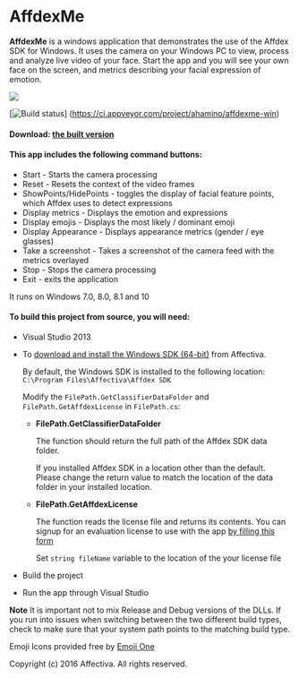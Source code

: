 # AffdexMe

**AffdexMe** is a windows application that demonstrates the use of the Affdex SDK for Windows. It uses the camera on your Windows PC to view, process and analyze live video of your face. Start the app and you will see your own face on the screen, and metrics describing your facial expression of emotion.

[![](http://developer.affectiva.com/images/affdexme_win_emoj_3.0_fb.png)](https://www.facebook.com/ahamino/videos/857058591896/?l=7851546746791640786)


[![Build status](https://ci.appveyor.com/api/projects/status/vidys6dkff0c37dl?svg=true)]
(https://ci.appveyor.com/project/ahamino/affdexme-win)

#### Download: [the built version](http://affdex-sdk-dist.s3-website-us-east-1.amazonaws.com/windows/download_affdexme.html)


#### This app includes the following command buttons:

*   Start - Starts the camera processing
*   Reset - Resets the context of the video frames
*   ShowPoints/HidePoints - toggles the display of facial feature points, which Affdex uses to detect expressions
*   Display metrics - Displays the emotion and expressions
*   Display emojis - Displays the most likely / dominant emoji
*   Display Appearance - Displays appearance metrics (gender / eye glasses)
*   Take a screenshot - Takes a screenshot of the camera feed with the metrics overlayed
*   Stop - Stops the camera processing
*   Exit - exits the application

It runs on Windows 7.0, 8.0, 8.1 and 10

#### To build this project from source, you will need:

*   Visual Studio 2013

*   To [download and install the Windows SDK (64-bit)](http://developer.affectiva.com/downloads) from Affectiva.

    By default, the Windows SDK is installed to the following location: ```C:\Program Files\Affectiva\Affdex SDK```

    Modify the ```FilePath.GetClassifierDataFolder``` and ```FilePath.GetAffdexLicense``` in ```FilePath.cs```:

    *   **FilePath.GetClassifierDataFolder**

        The function should return the full path of the Affdex SDK data folder.

        If you installed Affdex SDK in a location other than the default. Please change the return value to match the location of the data folder in your installed location.
    *   **FilePath.GetAffdexLicense**

        The function reads the license file and returns its contents. You can signup for an evaluation license to use with the app [by filling this form](http://www.affectiva.com/45-day-free-trial/)

        Set ```string fileName``` variable to the location of the your license file

*   Build the project

*   Run the app through Visual Studio

**Note** It is important not to mix Release and Debug versions of the DLLs. If you run into issues when switching between the two different build types, check to make sure that your system path points to the matching build type.

Emoji Icons provided free by [Emoji One](http://emojione.com/)

Copyright (c) 2016 Affectiva. All rights reserved.
